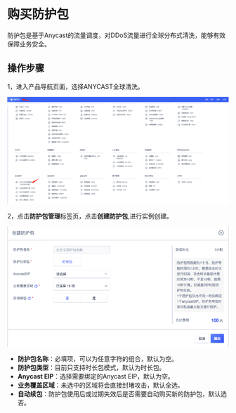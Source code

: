 

# 购买防护包
防护包是基于Anycast的流量调度，对DDoS流量进行全球分布式清洗，能够有效保障业务安全。

## 操作步骤
1，进入产品导航页面，选择ANYCAST全球清洗。

![image](/images/uanycastclean/pkg0.png)

2，点击**防护包管理**标签页，点击**创建防护包**,进行实例创建。

![image](/images/uanycastclean/pkg1.png)

- **防护包名称**：必填项，可以为任意字符的组合，默认为空。
- **防护包类型**：目前只支持时长包模式，默认为时长包。
- **Anycast EIP**：选择需要绑定的Anycast EIP，默认为空。
- **业务覆盖区域**：未选中的区域将会直接封堵攻击，默认全选。
- **自动续包**：防护包使用后或过期失效后是否需要自动购买新的防护包，默认选否。
